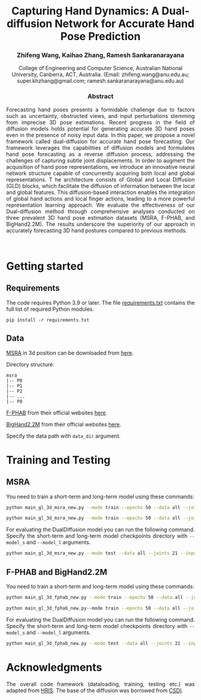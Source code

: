 <div align="center">
<h1> Capturing Hand Dynamics: A Dual-diffusion Network for Accurate Hand Pose Prediction </h1>
<h3>Zhifeng Wang, Kaihao Zhang, Ramesh Sankaranarayana
</h3>
College of Engineering and Computer Science, Australian National University, Canberra, ACT, Australia.   (Email: zhifeng.wang@anu.edu.au; super.khzhang@gmail.com; ramesh.sankaranarayana@anu.edu.au)
</div>

<div align="center"> <h3> Abstract </h3>  </div>
<div align="justify">

Forecasting hand poses presents a formidable challenge due to 
factors such as uncertainty, obstructed views, and input 
perturbations stemming from imprecise 3D pose estimations. 
Recent progress in the field of diffusion models holds potential 
for generating accurate 3D hand poses even in the presence of 
noisy input data. In this paper, we propose a novel framework 
called dual-diffusion for accurate hand pose forecasting. 
Our framework leverages the capabilities of diffusion models
and formulates hand pose forecasting as a reverse diffusion process, 
addressing the challenges of capturing subtle joint displacements. 
In order to augment the acquisition of hand pose representations, 
we introduce an innovative neural network structure capable of 
concurrently acquiring both local and global representations. T
he architecture consists of Global and Local Diffusion (GLD) blocks,
which facilitate the diffusion of information between the local and 
global features. This diffusion-based interaction enables the
integration of global hand actions and local finger actions,
leading to a more powerful representation learning approach. 
We evaluate the effectiveness of our Dual-diffusion method
through comprehensive analyses conducted on three prevalent 3D hand 
pose estimation datasets (MSRA, F-PHAB, and BigHand2.2M). 
The results underscore the superiority of our
approach in accurately forecasting 3D hand postures 
compared to previous methods.

</br>

# Getting started

## Requirements
The code requires Python 3.9 or later. The file [requirements.txt](requirements.txt) contains the full list of required Python modules.
```
pip install -r requirements.txt
```

## Data
[MSRA](https://www.dropbox.com/s/c91xvevra867m6t/cvpr15_MSRAHandGestureDB.zip?dl=0) in 3d position can be downloaded from [here](https://www.dropbox.com/s/c91xvevra867m6t/cvpr15_MSRAHandGestureDB.zip?dl=0).

Directory structure: 
```
msra
|-- P0
|-- P1
|-- P2
|-- ...
|-- P8
```
[F-PHAB](https://guiggh.github.io/publications/first-person-hands/) from their official websites [here](https://guiggh.github.io/publications/first-person-hands/).

[BigHand2.2M](https://openaccess.thecvf.com/content_cvpr_2017/papers/Yuan_BigHand2.2M_Benchmark_Hand_CVPR_2017_paper.pdf) from their official websites [here](https://openaccess.thecvf.com/content_cvpr_2017/papers/Yuan_BigHand2.2M_Benchmark_Hand_CVPR_2017_paper.pdf).



Specify the data path with ```data_dir``` argument.

# Training and Testing

## MSRA
You need to train a short-term and long-term model using these commands:
```bash
python main_gl_3d_msra_new.py --mode train --epochs 50 --data all --joints 21 --input_n 10 --output_n 5 --data_dir './' --output_dir model_s_msra
```

```bash
python main_gl_3d_msra_new.py --mode train --epochs 50 --data all --joints 21 --input_n 15 --output_n 25 --data_dir './' --output_dir model_l_msra
```

For evaluating the DualDiffusion model you can run the following command. Specify the short-term and long-term model checkpoints directory with ```--model_s``` and ```--model_l``` arguments.

```bash
python main_gl_3d_msra_new.py --mode test --data all --joints 21 --input_n 10 --output_n 25 --data_dir './'  --model_s model_s_msra --model_l model_l_msra --output_dir model_l_msra
```


## F-PHAB and BigHand2.2M
You need to train a short-term and long-term model using these commands:
```bash
python main_gl_3d_fphab_new.py --mode train --epochs 50 --data all --joints 21 --input_n 10 --output_n 5 --data_dir './' --output_dir model_s_msra
```

```bash
python main_gl_3d_fphab_new.py--mode train --epochs 50 --data all --joints 21 --input_n 15 --output_n 25 --data_dir './' --output_dir model_l_msra
```

For evaluating the DualDiffusion model you can run the following command. Specify the short-term and long-term model checkpoints directory with ```--model_s``` and ```--model_l``` arguments.

```bash
python main_gl_3d_fphab_new.py --mode test --data all --joints 21 --input_n 10 --output_n 25 --data_dir './'  --model_s model_s_msra --model_l model_l_msra --output_dir model_l_msra
```


# Acknowledgments

The overall code framework (dataloading, training, testing etc.) was adapted from [HRIS](https://github.com/wei-mao-2019/HisRepItself).
The base of the diffusion was borrowed from [CSDI](https://github.com/ermongroup/CSDI).

[//]: # (## Citation)

[//]: # ()
[//]: # (```)

[//]: # (@INPROCEEDINGS{saadatnejad2023diffusion,)

[//]: # (  author = {Saeed Saadatnejad and Ali Rasekh and Mohammadreza Mofayezi and Yasamin Medghalchi and Sara Rajabzadeh and Taylor Mordan and Alexandre Alahi},)

[//]: # (  title = {A generic diffusion-based approach for 3D human pose prediction in the wild},)

[//]: # (  booktitle={International Conference on Robotics and Automation &#40;ICRA&#41;}, )

[//]: # (  year  = {2023})

[//]: # (})

[//]: # (```)

[//]: # (## License)

[//]: # (AGPL-3.0 license)